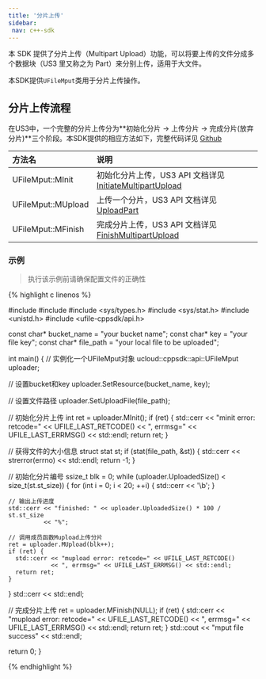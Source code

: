 ```yaml
--- 
title: '分片上传'
sidebar:
 nav: c++-sdk
---
```


本 SDK 提供了分片上传（Multipart Upload）功能，可以将要上传的文件分成多个数据块（US3 里又称之为 Part）来分别上传，适用于大文件。

本SDK提供`UFileMput`类用于分片上传操作。

## 分片上传流程

在US3中，一个完整的分片上传分为**初始化分片 -> 上传分片 -> 完成分片(放弃分片)**三个阶段。本SDK提供的相应方法如下，完整代码详见 [Github](https://github.com/ufilesdk-dev/ufile-cppsdk/blob/master/ucloud/api/mput.cpp)

| 方法名                       | 说明                                                         |
| :--------------------------- | :----------------------------------------------------------- |
| UFileMput::MInit   | 初始化分片上传，US3 API 文档详见 [InitiateMultipartUpload](https://docs.ucloud.cn/api/ufile-api/initiate_multipart_upload) |
| UFileMput::MUpload   | 上传一个分片，US3 API 文档详见 [UploadPart](https://docs.ucloud.cn/api/ufile-api/upload_part) |
| UFileMput::MFinish  | 完成分片上传，US3 API 文档详见 [FinishMultipartUpload](https://docs.ucloud.cn/api/ufile-api/finish_multipart_upload) |

### 示例

> 执行该示例前请确保配置文件的正确性

<div class="copyable" markdown="1">
{% highlight c linenos %}

#include <iostream>
#include <cstring>
#include <sys/types.h>
#include <sys/stat.h>
#include <unistd.h>
#include <ufile-cppsdk/api.h>

const char* bucket_name = "your bucket name";
const char* key = "your file key";
const char* file_path = "your local file to be uploaded";

int main() {
  // 实例化一个UFileMput对象
  ucloud::cppsdk::api::UFileMput uploader;

  // 设置bucket和key
  uploader.SetResource(bucket_name, key);

  // 设置文件路径
  uploader.SetUploadFile(file_path);

  // 初始化分片上传
  int ret = uploader.MInit();
  if (ret) {
    std::cerr << "minit error: retcode=" << UFILE_LAST_RETCODE()
              << ", errmsg=" << UFILE_LAST_ERRMSG() << std::endl;
    return ret;
  }

  // 获得文件的大小信息
  struct stat st;
  if (stat(file_path, &st)) {
    std::cerr << strerror(errno) << std::endl;
    return -1;
  }

  // 初始化分片编号
  ssize_t blk = 0;
  while (uploader.UploadedSize() < size_t(st.st_size)) {
    for (int i = 0; i < 20; ++i) {
      std::cerr << '\b';
    }

    // 输出上传进度
    std::cerr << "finished: " << uploader.UploadedSize() * 100 / st.st_size
              << "%";

    // 调用成员函数Mupload上传分片
    ret = uploader.MUpload(blk++);
    if (ret) {
      std::cerr << "mupload error: retcode=" << UFILE_LAST_RETCODE()
                << ", errmsg=" << UFILE_LAST_ERRMSG() << std::endl;
      return ret;
    }
  }
  std::cerr << std::endl;

  // 完成分片上传
  ret = uploader.MFinish(NULL);
  if (ret) {
    std::cerr << "mupload error: retcode=" << UFILE_LAST_RETCODE()
              << ", errmsg=" << UFILE_LAST_ERRMSG() << std::endl;
    return ret;
  }
  std::cout << "mput file success" << std::endl;

  return 0;
}

{% endhighlight %}
</div>
